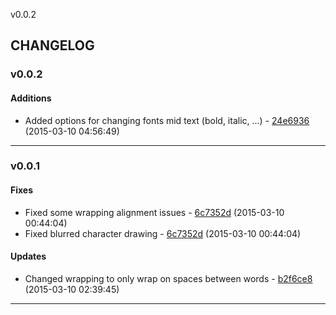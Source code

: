 v0.0.2

## CHANGELOG

### v0.0.2

#### Additions

* Added options for changing fonts mid text (bold, italic, ...) - [24e6936](https://github.com/adonaac/popo/commit/24e69368a9ad1cb8e869b58e76a91b77295ba4fb) (2015-03-10 04:56:49)

---

### v0.0.1


#### Fixes

* Fixed some wrapping alignment issues - [6c7352d](https://github.com/adonaac/popo/commit/6c7352dc16259af5f535cbeea0e2479bea99186c) (2015-03-10 00:44:04)
* Fixed blurred character drawing - [6c7352d](https://github.com/adonaac/popo/commit/6c7352dc16259af5f535cbeea0e2479bea99186c) (2015-03-10 00:44:04)

#### Updates

* Changed wrapping to only wrap on spaces between words - [b2f6ce8](https://github.com/adonaac/popo/commit/b2f6ce825b1e3c65b0afbc17b121d17daec4af98) (2015-03-10 02:39:45)

---


